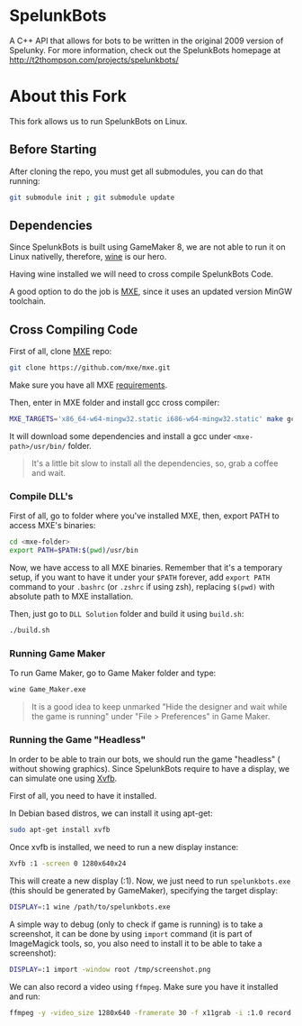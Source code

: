 SpelunkBots
===========

A C++ API that allows for bots to be written in the original 2009 version of Spelunky.
For more information, check out the SpelunkBots homepage at http://t2thompson.com/projects/spelunkbots/

# About this Fork

This fork allows us to run SpelunkBots on Linux.

## Before Starting

After cloning the repo, you must get all submodules, you can do that running:

```bash
git submodule init ; git submodule update
```

## Dependencies

Since SpelunkBots is built using GameMaker 8, we are not able to run it on Linux
nativelly, therefore, [wine](https://www.winehq.org/) is our hero.

Having wine installed we will need to cross compile SpelunkBots Code.

A good option to do the job is [MXE](http://mxe.cc), since it uses an updated
version MinGW toolchain.

## Cross Compiling Code

First of all, clone [MXE](http://mxe.cc/#download) repo:

```bash
git clone https://github.com/mxe/mxe.git
```

Make sure you have all MXE [requirements](http://mxe.cc/#requirements).

Then, enter in MXE folder and install gcc cross compiler:

```bash
MXE_TARGETS='x86_64-w64-mingw32.static i686-w64-mingw32.static' make gcc
```

It will download some dependencies and install a gcc under `<mxe-path>/usr/bin/`
folder.

> It's a little bit slow to install all the dependencies, so, grab a coffee and
> wait.

### Compile DLL's

First of all, go to folder where you've installed MXE, then, export PATH to
access MXE's binaries:

```bash
cd <mxe-folder>
export PATH=$PATH:$(pwd)/usr/bin
```

Now, we have access to all MXE binaries. Remember that it's a temporary setup,
if you want to have it under your `$PATH` forever, add `export PATH` command to
your `.bashrc` (or `.zshrc` if using zsh), replacing `$(pwd)` with absolute path
to MXE installation.

Then, just go to `DLL Solution` folder and build it using `build.sh`:

```bash
./build.sh
```

### Running Game Maker

To run Game Maker, go to Game Maker folder and type:

```bash
wine Game_Maker.exe
```

> It is a good idea to keep unmarked "Hide the designer and wait while the game
> is running" under "File > Preferences" in Game Maker.

### Running the Game "Headless"

In order to be able to train our bots, we should run the game "headless" (
without showing graphics). Since SpelunkBots require to have a display, we can
simulate one using [Xvfb](https://www.x.org/archive/X11R7.6/doc/man/man1/Xvfb.1.xhtml).

First of all, you need to have it installed.

In Debian based distros, we can install it using apt-get:

```bash
sudo apt-get install xvfb
```

Once xvfb is installed, we need to run a new display instance:

```bash
Xvfb :1 -screen 0 1280x640x24
```

This will create a new display (:1). Now, we just need to run `spelunkbots.exe`
(this should be generated by GameMaker), specifying the target display:

```bash
DISPLAY=:1 wine /path/to/spelunkbots.exe
```

A simple way to debug (only to check if game is running) is to take a
screenshot, it can be done by using `import` command (it is part of
ImageMagick tools, so, you also need to install it to be able to take a
screenshot):

```bash
DISPLAY=:1 import -window root /tmp/screenshot.png
```

We can also record a video using `ffmpeg`. Make sure you have it installed and
run:

```bash
ffmpeg -y -video_size 1280x640 -framerate 30 -f x11grab -i :1.0 record.mp4
```
